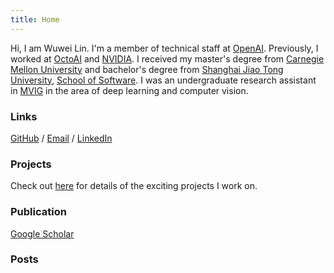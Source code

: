 ```yaml
---
title: Home
---
```


Hi, I am Wuwei Lin.
I'm a member of technical staff at [OpenAI](https://openai.com).
Previously, I worked at [OctoAI](https://octo.ai) and [NVIDIA](https://nvidia.com).
I received my master's degree from [Carnegie Mellon University](https://cmu.edu/) and bachelor's degree from [Shanghai Jiao Tong University](http://en.sjtu.edu.cn), [School of Software](http://en.se.sjtu.edu.cn).
I was an undergraduate research assistant in [MVIG](https://www.mvig.org) in the area of deep learning and computer vision.

### Links
[GitHub](https://github.com/vinx13) / [Email](mailto:wuwei@apache.org) / [LinkedIn](https://www.linkedin.com/in/wuwei-lin/)

### Projects
Check out [here](/project) for details of the exciting projects I work on.

### Publication
[Google Scholar](https://scholar.google.com/citations?user=nV_LyDoAAAAJ)

### Posts


